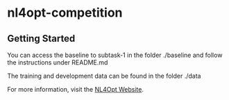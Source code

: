 # nl4opt-competition

## Getting Started
You can access the baseline to subtask-1 in the folder ./baseline and follow the instructions under README.md

The training and development data can be found in the folder ./data

For more information, visit the [NL4Opt Website](https://nl4opt.github.io/).